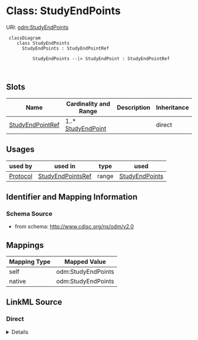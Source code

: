 # Class: StudyEndPoints



URI: [odm:StudyEndPoints](http://www.cdisc.org/ns/odm/v2.0/StudyEndPoints)



```mermaid
 classDiagram
    class StudyEndPoints
      StudyEndPoints : StudyEndPointRef
        
          StudyEndPoints --|> StudyEndPoint : StudyEndPointRef
        
      
```




<!-- no inheritance hierarchy -->


## Slots

| Name | Cardinality and Range | Description | Inheritance |
| ---  | --- | --- | --- |
| [StudyEndPointRef](StudyEndPointRef.md) | 1..* <br/> [StudyEndPoint](StudyEndPoint.md) |  | direct |





## Usages

| used by | used in | type | used |
| ---  | --- | --- | --- |
| [Protocol](Protocol.md) | [StudyEndPointsRef](StudyEndPointsRef.md) | range | [StudyEndPoints](StudyEndPoints.md) |






## Identifier and Mapping Information







### Schema Source


* from schema: http://www.cdisc.org/ns/odm/v2.0





## Mappings

| Mapping Type | Mapped Value |
| ---  | ---  |
| self | odm:StudyEndPoints |
| native | odm:StudyEndPoints |





## LinkML Source

<!-- TODO: investigate https://stackoverflow.com/questions/37606292/how-to-create-tabbed-code-blocks-in-mkdocs-or-sphinx -->

### Direct

<details>
```yaml
name: StudyEndPoints
from_schema: http://www.cdisc.org/ns/odm/v2.0
slots:
- StudyEndPointRef
slot_usage:
  StudyEndPointRef:
    name: StudyEndPointRef
    multivalued: true
    domain_of:
    - StudyEndPoints
    range: StudyEndPoint
    required: true
    minimum_cardinality: 1
class_uri: odm:StudyEndPoints

```
</details>

### Induced

<details>
```yaml
name: StudyEndPoints
from_schema: http://www.cdisc.org/ns/odm/v2.0
slot_usage:
  StudyEndPointRef:
    name: StudyEndPointRef
    multivalued: true
    domain_of:
    - StudyEndPoints
    range: StudyEndPoint
    required: true
    minimum_cardinality: 1
attributes:
  StudyEndPointRef:
    name: StudyEndPointRef
    from_schema: http://www.cdisc.org/ns/odm/v2.0
    rank: 1000
    multivalued: true
    alias: StudyEndPointRef
    owner: StudyEndPoints
    domain_of:
    - StudyEndPoints
    range: StudyEndPoint
    required: true
    minimum_cardinality: 1
class_uri: odm:StudyEndPoints

```
</details>